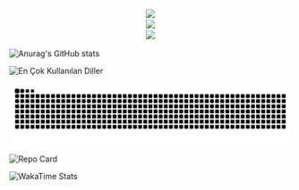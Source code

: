 
<div align="center">
  <img src="https://skillicons.dev/icons?i=html,css,js,php" /><br>
  <img src="https://skillicons.dev/icons?i=python,tkinter,pypdf2,pdf2image,svg" /><br>
  <img src="https://skillicons.dev/icons?i=git,github,vscode,figma,pr,ps" />
</div>

![Anurag's GitHub stats](https://github-readme-stats.vercel.app/api?username=getkino&show_icons=true&locale=tr)

![En Çok Kullanılan Diller](https://github-readme-stats.vercel.app/api/top-langs/?username=getkino&layout=compact&title_color=FF5733&locale=tr)

![GitHub Snake](https://github.com/getkino/getkino/blob/output/github-contribution-grid-snake.svg)

![Repo Card](https://github-readme-stats.vercel.app/api/pin/?username=getkino&repo=my-awesome-project)

![WakaTime Stats](https://github-readme-stats.vercel.app/api/wakatime?username=getkino)
